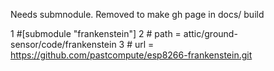 Needs submnodule. Removed to make gh page in docs/ build

  1 #[submodule "frankenstein"]
  2 #       path = attic/ground-sensor/code/frankenstein
  3 #       url = https://github.com/pastcompute/esp8266-frankenstein.git

